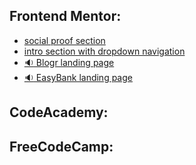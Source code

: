## Frontend Mentor:
  - [social proof section](https://github.com/RenatoDourad0/Courses/tree/master/frontend_mentor/social-proof-section-master)
  - [intro section with dropdown navigation](https://github.com/RenatoDourad0/Courses/tree/master/frontend_mentor/intro-section-with-dropdown-navigation-main)
  - [:sound: Blogr landing page](https://github.com/RenatoDourad0/Courses/tree/master/frontend_mentor/blogr-landing-page-main)
  - [:sound: EasyBank landing page](https://github.com/RenatoDourad0/Courses/tree/master/frontend_mentor/easybank-landing-page-master)

## CodeAcademy:

## FreeCodeCamp:

